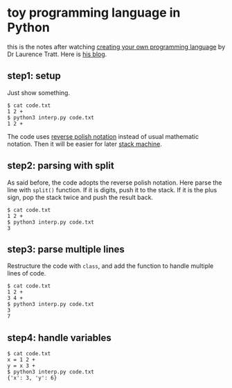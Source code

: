 # toy programming language in Python

this is the notes after watching [creating your own programming language](https://www.youtube.com/watch?v=Q2UDHY5as90) by Dr Laurence Tratt. Here is [his blog](https://tratt.net/laurie/blog/).

## step1: setup

Just show something.

```
$ cat code.txt
1 2 +
$ python3 interp.py code.txt 
1 2 +
```

The code uses [reverse polish notation](https://en.wikipedia.org/wiki/Reverse_Polish_notation) instead of usual mathematic notation. Then it will be easier for later [stack machine](https://en.wikipedia.org/wiki/Stack_machine).

## step2: parsing with split

As said before, the code adopts the reverse polish notation. Here parse the line with ```split()``` function. If it is digits, push it to the stack. If it is the plus sign, pop the stack twice and push the result back.

```
$ cat code.txt
1 2 +
$ python3 interp.py code.txt
3
```

## step3: parse multiple lines

Restructure the code with ```class```, and add the function to handle multiple lines of code.

```
$ cat code.txt
1 2 +
3 4 +
$ python3 interp.py code.txt
3
7
```

## step4: handle variables

```
$ cat code.txt 
x = 1 2 +
y = x 3 +
$ python3 interp.py code.txt
{'x': 3, 'y': 6}
```

